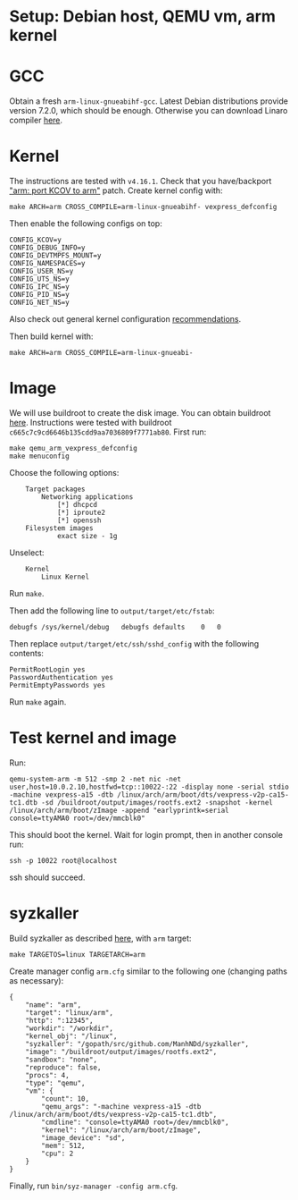 # Setup: Debian host, QEMU vm, arm kernel

# GCC

Obtain a fresh `arm-linux-gnueabihf-gcc`. Latest Debian distributions provide
version 7.2.0, which should be enough. Otherwise you can download Linaro
compiler [here](https://www.linaro.org/downloads).
 
# Kernel

The instructions are tested with `v4.16.1`. Check that you have/backport
["arm: port KCOV to arm"](https://groups.google.com/d/msg/syzkaller/zLThPHplyIc/9ncfpRvVCAAJ)
patch. Create kernel config with:

```shell
make ARCH=arm CROSS_COMPILE=arm-linux-gnueabihf- vexpress_defconfig
```

Then enable the following configs on top:

```
CONFIG_KCOV=y
CONFIG_DEBUG_INFO=y
CONFIG_DEVTMPFS_MOUNT=y
CONFIG_NAMESPACES=y
CONFIG_USER_NS=y
CONFIG_UTS_NS=y
CONFIG_IPC_NS=y
CONFIG_PID_NS=y
CONFIG_NET_NS=y
```

Also check out general kernel configuration [recommendations](/docs/linux/kernel_configs.md).

Then build kernel with:

```
make ARCH=arm CROSS_COMPILE=arm-linux-gnueabi-
```

# Image

We will use buildroot to create the disk image. You can obtain buildroot
[here](https://buildroot.uclibc.org/download.html). Instructions were tested
with buildroot `c665c7c9cd6646b135cdd9aa7036809f7771ab80`. First run:

```
make qemu_arm_vexpress_defconfig
make menuconfig
```

Choose the following options:

```
    Target packages
	    Networking applications
	        [*] dhcpcd
	        [*] iproute2
	        [*] openssh
    Filesystem images
	        exact size - 1g
```

Unselect:

```
    Kernel
	    Linux Kernel
```

Run `make`.

Then add the following line to `output/target/etc/fstab`:

```
debugfs	/sys/kernel/debug	debugfs	defaults	0	0
```

Then replace `output/target/etc/ssh/sshd_config` with the following contents:
 
```
PermitRootLogin yes
PasswordAuthentication yes
PermitEmptyPasswords yes
```

Run `make` again.

# Test kernel and image

Run:

```
qemu-system-arm -m 512 -smp 2 -net nic -net user,host=10.0.2.10,hostfwd=tcp::10022-:22 -display none -serial stdio -machine vexpress-a15 -dtb /linux/arch/arm/boot/dts/vexpress-v2p-ca15-tc1.dtb -sd /buildroot/output/images/rootfs.ext2 -snapshot -kernel /linux/arch/arm/boot/zImage -append "earlyprintk=serial console=ttyAMA0 root=/dev/mmcblk0"
```

This should boot the kernel. Wait for login prompt, then in another console run:

```
ssh -p 10022 root@localhost
```

ssh should succeed.

# syzkaller

Build syzkaller as described [here](/docs/linux/setup.md#go-and-syzkaller), with `arm` target:

```
make TARGETOS=linux TARGETARCH=arm
```

Create manager config `arm.cfg` similar to the following one (changing paths as necessary):

```
{
	"name": "arm",
	"target": "linux/arm",
	"http": ":12345",
	"workdir": "/workdir",
	"kernel_obj": "/linux",
	"syzkaller": "/gopath/src/github.com/ManhNDd/syzkaller",
	"image": "/buildroot/output/images/rootfs.ext2",
	"sandbox": "none",
	"reproduce": false,
	"procs": 4,
	"type": "qemu",
	"vm": {
		"count": 10,
		"qemu_args": "-machine vexpress-a15 -dtb /linux/arch/arm/boot/dts/vexpress-v2p-ca15-tc1.dtb",
		"cmdline": "console=ttyAMA0 root=/dev/mmcblk0",
		"kernel": "/linux/arch/arm/boot/zImage",
		"image_device": "sd",
		"mem": 512,
		"cpu": 2
	}
}
```

Finally, run `bin/syz-manager -config arm.cfg`.

